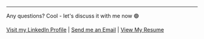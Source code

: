 ---

Any questions? Cool - let's discuss it with me now 🟢 

[Visit my LinkedIn Profile](http://www.linkedin.com/in/rami-huu-nguyen/) | [Send me an Email](mailto:rami.nguyen12@gmail.com) | [View My Resume](https://docs.google.com/document/d/17-sjbPCVa1Z0SxOfZr4kHi3VOdJCSIz9GOS6SBeSgUg/edit?usp=sharing)
